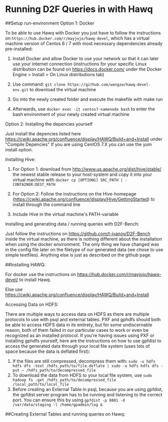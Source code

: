 # Running D2F Queries in with Hawq
##Setup run-environment
Option 1: Docker

To be able to use Hawq with Docker you just have to follow the instructions on `https://hub.docker.com/r/mayjojo/hawq-devel`, which has a virtual machine version of Centos 6 / 7 with most necessary dependencies already pre-installed:

1. Install Docker and allow Docker to use your network so that it can later use your internet connection (instructions for your specific Linux distribution can be found on https://docs.docker.com/ under the Docker Engine > Install > On Linux distributions tab) 

2. Use command: `git clone https://github.com/wangzw/hawq-devel-env.git` to download the virtual machine

3. Go into the newly created folder and execute the makefile with make run

4. Afterwards, use `docker exec -it centos7-namenode bash` to enter the bash environment of your newly created virtual machine

Option 2: Installing the depencies yourself

Just install the depencies listed here https://cwiki.apache.org/confluence/display/HAWQ/Build+and+Install under "Compile Depencies"
If you are using CentOS 7.X you can use the yum install option.

Installing Hive:

1. For Option 1: download from http://www.us.apache.org/dist/hive/stable/ the newest stable release to your host-system and copy it into your virtual machine with `docker cp [OPTIONS] SRC_PATH | - CONTAINER:DEST_PATH`

2. For Option 2: Follow the instructions on the Hive-homepage (https://cwiki.apache.org/confluence/display/Hive/GettingStarted) to install through the command line 

3. Include Hive in the virtual machine's PATH-variable

Installing and generating data / running queries with D2F-Bench: 

Just follow the instructions on https://github.com/t-ivanov/D2F-Bench inside the virtual machine, as there is nothing different about the installation when using the docker environment. The only thing we have changed was in the config file later on the filetype of our generated data (we chose to use simple textfiles). Anything else is just as described on the github page.


##Installing HAWQ:

For docker use the instructions on https://hub.docker.com/r/mayjojo/hawq-devel/ to install Hawq.

Else use https://cwiki.apache.org/confluence/display/HAWQ/Build+and+Install

Accessing Data on HDFS:

There are multiple ways to access data on HDFS as there are multiple protocols to use with psql and external tables. PXF and gphdfs should both be able to access HDFS data in its entirety, but for some undiscernable reason, both of them failed in our particular cases to work or even be recognized as an installed protocol.
If you're having issues using PXF or installing gphdfs yourself, here are the instructions on how to use gpfdist to access the generated data through your local file system (uses lots of space because the data is deflated first):

1. If the files are still compressed, decompress  them with: `sudo -u hdfs hdfs dfs -text /hdfs_path/to/file.deflate | sudo -u hdfs hdfs dfs -put – /hdfs_path/to/decompressed_file`
2. To download the data from HDFS to your local file system, use `sudo hadoop fs -get /hdfs_path/to/decompressed_file /local_path/to/local_file`
3. Before creating an External Table in psql, because you are using gpfdist, the gpfdist server program has to be running and listening to the correct port. You can ensure this by using `gpfdist -p 8081 -d /var/data/staging -l /home/gpadmin/log &`


##Creating External Tables and running queries on Hawq:
